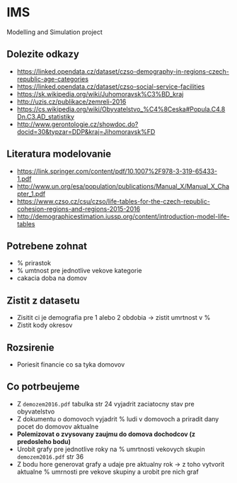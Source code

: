 # IMS
Modelling and Simulation project

## Dolezite odkazy
* https://linked.opendata.cz/dataset/czso-demography-in-regions-czech-republic-age-categories
* https://linked.opendata.cz/dataset/czso-social-service-facilities
* https://sk.wikipedia.org/wiki/Juhomoravsk%C3%BD_kraj
* http://uzis.cz/publikace/zemreli-2016
* https://cs.wikipedia.org/wiki/Obyvatelstvo_%C4%8Ceska#Popula.C4.8Dn.C3.AD_statistiky
* http://www.gerontologie.cz/showdoc.do?docid=30&typzar=DDP&kraj=Jihomoravsk%FD

## Literatura modelovanie

* https://link.springer.com/content/pdf/10.1007%2F978-3-319-65433-1.pdf
* http://www.un.org/esa/population/publications/Manual_X/Manual_X_Chapter_1.pdf
* https://www.czso.cz/csu/czso/life-tables-for-the-czech-republic-cohesion-regions-and-regions-2015-2016
* http://demographicestimation.iussp.org/content/introduction-model-life-tables

## Potrebene zohnat
* % prirastok
* % umtnost pre jednotlive vekove kategorie
* cakacia doba na domov

## Zistit z datasetu
* Zisitit ci je demografia pre 1 alebo 2 obdobia -> zistit umrtnost v %
* Zistit kody okresov

## Rozsirenie
* Poriesit financie co sa tyka domovov

## Co potrbeujeme

* Z `demozem2016.pdf` tabulka str 24 vyjadrit zaciatocny stav pre obyvatelstvo
* Z dokumentu o domovoch vyjadrit % ludi v domovoch a priradit dany pocet do domovov aktualne
* **Polemizovat o zvysovany zaujmu do domova dochodcov (z predosleho bodu)**
* Urobit grafy pre jednotlive roky na % umrtnosti vekovych skupin `demozem2016.pdf` str 36
* Z bodu hore generovat grafy a udaje pre aktualny rok -> z toho vytvorit aktualne % umrnosti pre vekove skupiny a urobit pre nich graf

